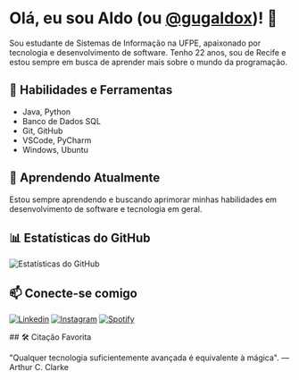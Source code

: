 # Olá, eu sou Aldo (ou [@gugaldox](https://github.com/gugaldox))! 👋

Sou estudante de Sistemas de Informação na UFPE, apaixonado por tecnologia e desenvolvimento de software. Tenho 22 anos, sou de Recife e estou sempre em busca de aprender mais sobre o mundo da programação.

## 🚀 Habilidades e Ferramentas

- Java, Python
- Banco de Dados SQL
- Git, GitHub
- VSCode, PyCharm
- Windows, Ubuntu

## 🌱 Aprendendo Atualmente

Estou sempre aprendendo e buscando aprimorar minhas habilidades em desenvolvimento de software e tecnologia em geral.

## 📊 Estatísticas do GitHub

![Estatísticas do GitHub](https://github-readme-stats.vercel.app/api?username=gugaldox&show_icons=true&theme=radical)

## 📫 Conecte-se comigo

<div>
<p align="left">
  <a href="https://www.linkedin.com/in/aldo-lemos-ba3331254?utm_source=share&utm_campaign=share_via&utm_content=profile&utm_medium=android_app" target="_blank"><img src="https://img.shields.io/badge/-LinkedIn-0e76a8?style=for-the-badge&logo=linkedin&logoColor=white" target="_blank" alt="Linkedin" title="Linkedin"></a> 
  <a href = "https://www.instagram.com/gugaldox"><img src="https://img.shields.io/badge/Instagram-E4405F?style=for-the-badge&logo=instagram&logoColor=white" alt="Instagram" title="Instagram"></a>
  <a href = "[https://open.spotify.com/user/pdphnsmmmdrmavautzan3w8v8?si=80212bd3deb945ab](https://open.spotify.com/user/31gzbxyppnhmagr3stnpkue4pcu4?si=shRrT704Sm2z_IWbV85MeA&utm_source=whatsapp&utm_medium=whatsapp&nd=1&_branch_match_id=1240376006802073935&_branch_referrer=H4sIAAAAAAAAA8soKSkottLXLy7IL8lMq9TLyczL1s%2BOLEzxcI0y8XVJAgABlg16IAAAAA%3D%3D)"><img src="https://img.shields.io/badge/Spotify-1ED760?style=for-the-badge&logo=spotify&logoColor=white" alt="Spotify" title="Spotify"></a>
  

</div>
## 🛠️ Citação Favorita

"Qualquer tecnologia suficientemente avançada é equivalente à mágica". — Arthur C. Clarke

